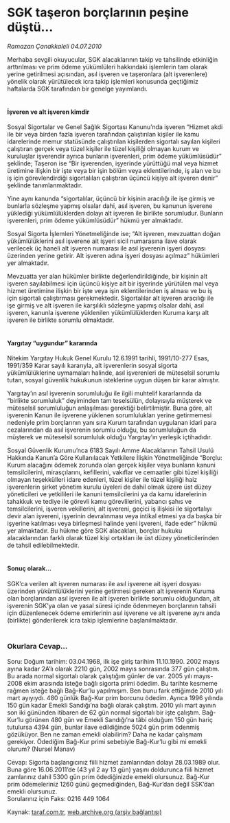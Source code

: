 # SGK taşeron borçlarının peşine düştü...

*Ramazan Çanakkaleli 04.07.2010*

<div class="yazi"><p>Merhaba sevgili okuyucular, SGK alacaklarının takip ve tahsilinde etkinliğin arttırılması ve prim ödeme yükümlüleri hakkındaki işlemlerin tam olarak yerine getirilmesi açısından, asıl işveren ve taşeronlara (alt işverenlere) yönelik olarak yürütülecek icra takip işlemleri konusunda geçtiğimiz haftalarda SGK tarafından bir genelge yayımlandı.</p>
<h4><br/>İşveren ve alt işveren kimdir</h4>
<p>Sosyal Sigortalar ve Genel Sağlık Sigortası Kanunu’nda işveren “Hizmet akdi ile bir veya birden fazla işveren tarafından çalıştırılan kişiler ile kamu idarelerinde memur statüsünde çalıştırılan kişilerden sigortalı sayılan kişileri çalıştıran gerçek veya tüzel kişiler ile tüzel kişiliği olmayan kurum ve kuruluşlar işverendir ayrıca bunların işverenleri, prim ödeme yükümlüsüdür” şeklinde; Taşeron ise “Bir işverenden, işyerinde yürüttüğü mal veya hizmet üretimine ilişkin bir işte veya bir işin bölüm veya eklentilerinde, iş alan ve bu iş için görevlendirdiği sigortalıları çalıştıran üçüncü kişiye alt işveren denir” şeklinde tanımlanmaktadır. </p>
<p>Yine aynı kanunda “sigortalılar, üçüncü bir kişinin aracılığı ile işe girmiş ve bunlarla sözleşme yapmış olsalar dahi, asıl işveren, bu kanunun işverene yüklediği yükümlülüklerden dolayı alt işveren ile birlikte sorumludur. Bunların işverenleri, prim ödeme yükümlüsüdür” hükmü yer almaktadır.</p>
<p>Sosyal Sigorta İşlemleri Yönetmeliğinde ise; “Alt işveren, mevzuattan doğan yükümlülüklerini asıl işverene ait işyeri sicil numarasına ilave olarak verilecek üç haneli alt işveren numarası ile asıl işverenin işyeri dosyası üzerinden yerine getirir. Alt işveren adına işyeri dosyası açılmaz” hükümleri yer almaktadır.</p>
<p>Mevzuatta yer alan hükümler birlikte değerlendirildiğinde, bir kişinin alt işveren sayılabilmesi için üçüncü kişiye ait bir işyerinde yürütülen mal veya hizmet üretimine ilişkin bir işte veya işin eklentilerinden iş alması ve bu iş için sigortalı çalıştırması gerekmektedir. Sigortalılar alt işveren aracılığı ile işe girmiş ve alt işveren ile karşılıklı sözleşme yapmış olsalar dahi, asıl işveren, kanunla işverene yüklenilen yükümlülüklerden Kuruma karşı alt işveren ile birlikte sorumlu olmaktadır.</p>
<h4><br/>Yargıtay “uygundur” kararında</h4>
<p>Nitekim Yargıtay Hukuk Genel Kurulu 12.6.1991 tarihli, 1991/10-277 Esas, 1991/359 Karar sayılı kararıyla, alt işverenlerin sosyal sigorta yükümlülüklerine uymamaları halinde, asıl işverenleri de müteselsil sorumlu tutan, sosyal güvenlik hukukunun isteklerine uygun düşen bir karar almıştır.</p>
<p>Yargıtay’ın asıl işverenin sorumluluğu ile ilgili muhtelif kararlarında da “birlikte sorumluluk” deyiminden tam teselsülün, dolayısıyla müşterek ve müteselsil sorumluluğun anlaşılması gerektiği belirtilmiştir. Buna göre, alt işverenin Kanun ile işverene yüklenen sorumlulukları yerine getirmemesi nedeniyle prim borçlarının yanı sıra Kurum tarafından uygulanan idari para cezalarından da asıl işverenin sorumlu olduğu, bu sorumluluğun da müşterek ve müteselsil sorumluluk olduğu Yargıtay’ın yerleşik içtihadıdır. </p>
<p>Sosyal Güvenlik Kurumu’nca 6183 Sayılı Amme Alacaklarının Tahsil Usulü Hakkında Kanun’a Göre Kullanılacak Yetkilere İlişkin Yönetmeliğinde “Borçlu: Kurum alacağını ödemek zorunda olan gerçek kişiler veya bunların kanuni temsilcilerini, mirasçılarını, kefillerini, vakıflar ve cemaatler gibi tüzel kişiliği olmayan teşekkülleri idare edenleri, tüzel kişiler ile tüzel kişiliği haiz işverenlerin şirket yönetim kurulu üyeleri de dahil olmak üzere üst düzey yöneticileri ve yetkilileri ile kanuni temsilcilerini ya da kamu idarelerinin tahakkuk ve tediye ile görevli kamu görevlilerini, yabancı şahıs ve temsilcilerini, işveren vekillerini, alt işvereni, geçici iş ilişkisi ile sigortalıyı devir alan işvereni, işyerinin devralınması veya intikal etmesi ya da başka bir işyerine katılması veya birleşmesi halinde yeni işvereni, ifade eder” hükmü yer almaktadır. Bu hükme göre SGK alacakları, borçlar hukuku alacaklarından farklı olarak tüzel kişi ortakları ile üst düzey yöneticilerinden de tahsil edilebilmektedir.</p>
<h4><br/>Sonuç olarak...</h4>
<p>SGK’ca verilen alt işveren numarası ile asıl işverene ait işyeri dosyası üzerinden yükümlülüklerini yerine getirmesi gereken alt işverenin Kuruma olan borçlarından asıl işveren ile alt işveren birlikte sorumlu olduğundan, alt işverenin SGK’ya olan ve yasal süresi içinde ödenmeyen borçlarının tahsili için düzenlenecek ödeme emirlerinin asıl işverene ve alt işverene aynı anda (birlikte) gönderilerek icra takip işlemlerine başlanılmaktadır. </p>
<h3><br/>Okurlara Cevap...</h3>
<p>Soru: Doğum tarihim: 03.04.1968, ilk işe giriş tarihim 11.10.1990. 2002 mayıs ayına kadar 2A’lı olarak 2210 gün, 2002 mayıs sonrasında 377 gün çalıştım. Bu arada normal sigortalı olarak çalıştığım günler de var. 2005 yılı mayıs- 2008 ekim arasında isteğe bağlı sigorta primi ödedim. Bu tarihte kesmeme rağmen isteğe bağlı Bağ-Kur’lu yapılmışım. Ben bunu fark ettiğimde 2010 yılı mart ayıyıydı. 480 günlük Bağ-Kur prim borcunu ödedim. Ayrıca 1996 yılında 150 gün kadar Emekli Sandığı’na bağlı olarak çalıştım. 2010 yılı mart ayının son iki gününden itibaren de 62 gün normal sigortalı bir işte çalıştım. Bağ-Kur’lu görünen 480 gün ve Emekli Sandığı’na tâbi olduğum 150 gün hariç tutulursa 4394 gün, bunlar ilave edildiğinde 5024 gün prim ödenmiş gözüküyor. Ben ne zaman emekli olabilirim? Daha ne kadar çalışmam gerekiyor. Ödediğim Bağ-Kur primi sebebiyle Bağ-Kur’lu gibi mi emekli olurum? (Nursel Manav)</p>
<p>Cevap: Sigorta başlangıcınız fiili hizmet zamlarından dolayı 28.03.1989 olur. Buna göre 16.06.2011’de (43 yıl 2 ay 13 gün) yaşını doldurunca fiili hizmet zamlarınız dahil 5300 gün prim ödediğinizde emekli olursunuz. Bağ-Kur prim ödemeleriniz 1260 günü geçmediğinden, Bağ-Kur’dan değil SSK’dan emekli olursunuz.<br/>Sorularınız için Faks: 0216 449 1064<br/></p></div>

Kaynak: [taraf.com.tr](http://www.taraf.com.tr:80/ramazan-canakkaleli/makale-sgk-taseron-borclarinin-pesine-dustu-2.htm), [web.archive.org (arşiv bağlantısı)](http://web.archive.org/web/20100707234714/http://www.taraf.com.tr:80/ramazan-canakkaleli/makale-sgk-taseron-borclarinin-pesine-dustu-2.htm)
